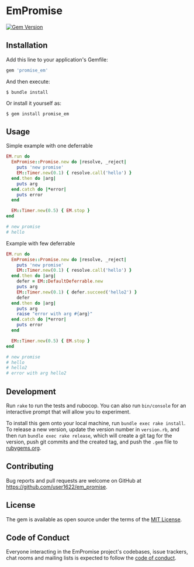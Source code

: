 # EmPromise
[![Gem Version](https://badge.fury.io/rb/promise_em.svg)](https://badge.fury.io/rb/promise_em)
## Installation

Add this line to your application's Gemfile:

```ruby
gem 'promise_em'
```

And then execute:

    $ bundle install

Or install it yourself as:

    $ gem install promise_em

## Usage

Simple example with one deferrable

```ruby
EM.run do
  EmPromise::Promise.new do |resolve, _reject|
    puts 'new promise'
    EM::Timer.new(0.1) { resolve.call('hello') }
  end.then do |arg|
    puts arg
  end.catch do |*error|
    puts error
  end

  EM::Timer.new(0.5) { EM.stop }
end

# new promise
# hello
```

Example with few deferrable

```ruby
EM.run do
  EmPromise::Promise.new do |resolve, _reject|
    puts 'new promise'
    EM::Timer.new(0.1) { resolve.call('hello') }
  end.then do |arg|
    defer = EM::DefaultDeferrable.new
    puts arg
    EM::Timer.new(0.1) { defer.succeed('hello2') }
    defer
  end.then do |arg| 
    puts arg
    raise "error with arg #{arg}"
  end.catch do |*error|
    puts error
  end

  EM::Timer.new(0.5) { EM.stop }
end

# new promise
# hello
# hello2
# error with arg hello2
```

## Development

Run `rake` to run the tests and rubocop. You can also run `bin/console` for an interactive prompt that will allow you to experiment.

To install this gem onto your local machine, run `bundle exec rake install`. To release a new version, update the version number in `version.rb`, and then run `bundle exec rake release`, which will create a git tag for the version, push git commits and the created tag, and push the `.gem` file to [rubygems.org](https://rubygems.org).

## Contributing

Bug reports and pull requests are welcome on GitHub at https://github.com/user1622/em_promise.

## License

The gem is available as open source under the terms of the [MIT License](https://opensource.org/licenses/MIT).

## Code of Conduct

Everyone interacting in the EmPromise project's codebases, issue trackers, chat rooms and mailing lists is expected to follow the [code of conduct](https://github.com/[USERNAME]/em_promise/blob/master/CODE_OF_CONDUCT.md).
